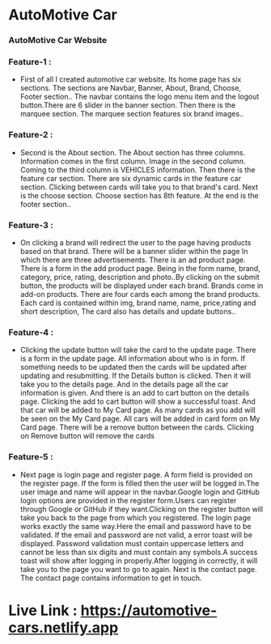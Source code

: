  <h1 className="text-2xl"> AutoMotive Car </h1>
 <h3> AutoMotive Car Website </h3>

<h3 className="text-xl"> Feature-1 : </h3>
<ul>
<li>
First of all I created automotive car website. Its home page has six sections. The sections are Navbar, Banner, About, Brand, Choose, Footer section.. The navbar contains the logo menu item and the logout button.There are 6 slider in the banner section. Then there is the marquee section. The marquee section features six brand images..
</li>
</ul>

<h3 className="text-xl"> Feature-2 : </h3>
<ul><li>
 Second is the About section. The About section has three columns. Information comes in the first column. Image in the second column. Coming to the third column is VEHICLES information. Then there is the feature car section. There are six dynamic cards in the feature car section. Clicking between cards will take you to that brand's card. Next is the choose section. Choose section has 8th feature. At the end is the footer section..
</li>
</ul>

<h3 className="text-xl"> Feature-3 : </h3>
<ul><li>
On clicking a brand will redirect the user to the page having products based on that brand. There will be a banner slider within the page In which there are three advertisements. There is an ad product page. There is a form in the add product page. Being in the form name, brand, category, price, rating, description and photo..By clicking on the submit button, the products will be displayed under each brand. Brands come in add-on products. There are four cards each among the brand products. Each card is contained within img, brand name, name, price,rating and short description, The card also has details and update buttons..
</li>
</ul>


<h3 className="text-xl"> Feature-4 : </h3>
<ul>
<li>
Clicking the update button will take the card to the update page. There is a form in the update page. All information about who is in form. If something needs to be updated then the cards will be updated after updating and resubmitting. If the Details button is clicked. Then it will take you to the details page. And in the details page all the car information is given. And there is an add to cart button on the details page. Clicking the add to cart button will show a successful toast. And that car will be added to My Card page. As many cards as you add will be seen on the My Card page. All cars will be added in card form on My Card page. There will be a remove button between the cards. Clicking on Remove button will remove the cards
</li>
</ul>


<h3 className="text-xl"> Feature-5 : </h3>
<ul><li>

Next page is login page and register page. A form field is provided on the register page. If the form is filled then the user will be logged in.The user image and name will appear in the navbar.Google login and GitHub login options are provided in the register form.Users can register through Google or GitHub if they want.Clicking on the register button will take you back to the page from which you registered. The login page works exactly the same way.Here the email and password have to be validated. If the email and password are not valid, a error toast will be displayed. Password validation must contain uppercase letters and cannot be less than six digits and must contain any symbols.A success toast will show after logging in properly.After logging in correctly, it will take you to the page you want to go to again. Next is the contact page. The contact page contains information to get in touch.
</li>
</ul>

<h1 className="text-5xl"> Live Link :
<a href="https://automotive-cars.netlify.app" target="_blank" rel="brand"> https://automotive-cars.netlify.app  </a>
</h1>